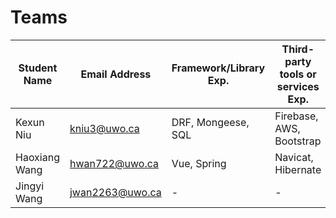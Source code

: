 # Teams

| Student Name      | Email Address      | Framework/Library Exp.     | Third-party tools or services Exp.  | Responsibilities in this project   |
| ------------------ | ------------------- | --------------------------- | ------------------------------------ | ------------------------------------ |
| Kexun Niu          | kniu3@uwo.ca        | DRF, Mongeese, SQL       | Firebase, AWS, Bootstrap             | Full Stack, Documentation Deployment               |
| Haoxiang Wang      | hwan722@uwo.ca      | Vue, Spring                 | Navicat, Hibernate                   | Full Stack, User Authentication      |
| Jingyi Wang        | jwan2263@uwo.ca     | -                           | -                                    | Front-end, Testing    |